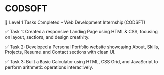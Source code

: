 # CODSOFT
🚀 Level 1 Tasks Completed – Web Development Internship (CODSFT)

✅ Task 1: Created a responsive Landing Page using HTML & CSS, focusing on layout, sections, and design creativity.

✅ Task 2: Developed a Personal Portfolio website showcasing About, Skills, Projects, Resume, and Contact sections with clean UI.

✅ Task 3: Built a Basic Calculator using HTML, CSS Grid, and JavaScript to perform arithmetic operations interactively.
